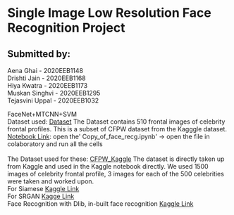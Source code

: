# Single Image Low Resolution Face Recognition Project

## Submitted by:

Aena Ghai - 2020EEB1148<br/>
Drishti Jain - 2020EEB1168<br/>
Hiya Kwatra - 2020EEB1173<br/>
Muskan Singhvi - 2020EEB1295<br/>
Tejasvini Uppal - 2020EEB1032<br/>

FaceNet+MTCNN+SVM
<br/>
Dataset used: [Dataset](https://drive.google.com/drive/folders/1SGxKbPW4lTm-jwaC7i8HkZvMNgIV3OnZ?usp=share_link)
The Dataset contains 510 frontal images of celebrity frontal profiles. This is a subset of CFPW dataset from the Kagggle dataset.
<br/>
[Notebook Link](https://colab.research.google.com/drive/1o6Z2Vj0qZf0aDNy67oUJfFRPRMupbqAH#scrollTo=CsnEa_GzlvE4): open the' Copy_of_face_recg.ipynb' -> open the file in colaboratory and run all the cells
<br/>
<br/>
The Dataset used for these: [CFPW_Kaggle](https://www.kaggle.com/datasets/chinafax/cfpw-dataset) The dataset is directly taken up from Kaggle and used in the Kaggle notebook directly.
We used 1500 images of celebrity frontal profile, 3 images for each of the 500 celebrities were taken and worked upon.
<br/>
For Siamese [Kaggle Link](https://www.kaggle.com/code/tejasvini25/siamese)
<br/>
For SRGAN [Kagge Link](https://www.kaggle.com/code/drishti2511/srgan/edit)
<br/>
Face Recognition with Dlib, in-built face recognition [Kaggle Link](https://www.kaggle.com/tejasvini25/inbuilt-final)
